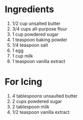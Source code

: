 # Ingredients

1. 1/2 cup unsalted butter
2. 3/4 cups all-purpose flour
3. 1 cup powdered sugar
4. 1 teaspoon baking powder
5. 1/4 teaspoon salt
6. 1 egg
7. 1 cup milk
8. 1 teaspoon vanilla extract

# For Icing

1. 4 tablespoons unsaulted butter
2. 2 cups powdered sugar
3. 2 tablespoon milk
4. 1/2 teaspoon vanilla extract 